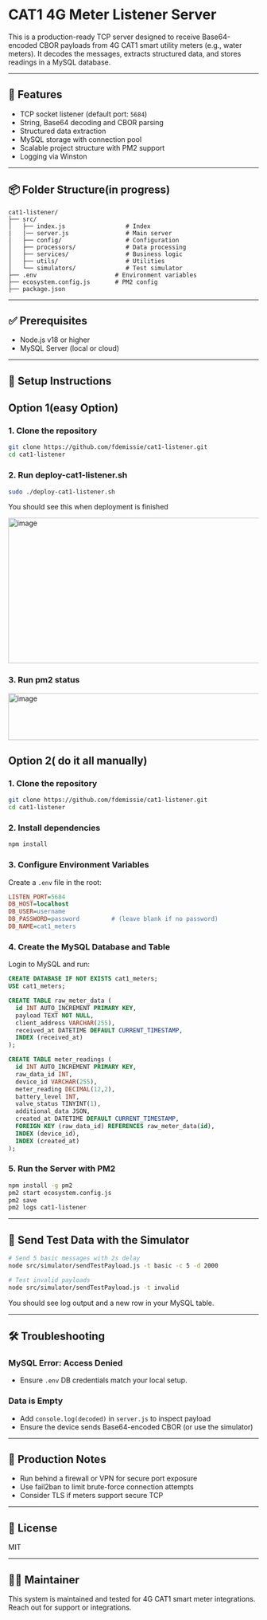 # CAT1 4G Meter Listener Server

This is a production-ready TCP server designed to receive Base64-encoded CBOR payloads from 4G CAT1 smart utility meters (e.g., water meters). It decodes the messages, extracts structured data, and stores readings in a MySQL database.

---

## 🚀 Features

* TCP socket listener (default port: `5684`)
* String, Base64 decoding and CBOR parsing
* Structured data extraction
* MySQL storage with connection pool
* Scalable project structure with PM2 support
* Logging via Winston

---

## 📦 Folder Structure(in progress)

```
cat1-listener/
├── src/
│   ├── index.js                 # Index
|   |── server.js                # Main server
│   ├── config/                  # Configuration
│   ├── processors/              # Data processing
│   ├── services/                # Business logic
│   ├── utils/                   # Utilities
│   └── simulators/              # Test simulator
├── .env                      # Environment variables
├── ecosystem.config.js       # PM2 config
├── package.json
```

---

## ✅ Prerequisites

* Node.js v18 or higher
* MySQL Server (local or cloud)

---

## 🔧 Setup Instructions
## Option 1(easy Option)
### 1. Clone the repository
```bash
git clone https://github.com/fdemissie/cat1-listener.git
cd cat1-listener
```
### 2. Run deploy-cat1-listener.sh
```bash
sudo ./deploy-cat1-listener.sh
```
You should see this when deployment is finished

<img width="591" height="292" alt="image" src="https://github.com/user-attachments/assets/3906e6ab-4ff6-4003-91b8-4f8680fffaf8" />

### 3. Run pm2 status
<img width="641" height="94" alt="image" src="https://github.com/user-attachments/assets/113ed7d1-54cd-479b-9864-542dda3cb1b0" />


## Option 2( do it all manually)
### 1. Clone the repository

```bash
git clone https://github.com/fdemissie/cat1-listener.git
cd cat1-listener
```

### 2. Install dependencies

```bash
npm install
```

### 3. Configure Environment Variables

Create a `.env` file in the root:

```ini
LISTEN_PORT=5684
DB_HOST=localhost
DB_USER=username
DB_PASSWORD=password         # (leave blank if no password)
DB_NAME=cat1_meters
```

### 4. Create the MySQL Database and Table

Login to MySQL and run:

```sql
CREATE DATABASE IF NOT EXISTS cat1_meters;
USE cat1_meters;

CREATE TABLE raw_meter_data (
  id INT AUTO_INCREMENT PRIMARY KEY,
  payload TEXT NOT NULL,
  client_address VARCHAR(255),
  received_at DATETIME DEFAULT CURRENT_TIMESTAMP,
  INDEX (received_at)
);

CREATE TABLE meter_readings (
  id INT AUTO_INCREMENT PRIMARY KEY,
  raw_data_id INT,
  device_id VARCHAR(255),
  meter_reading DECIMAL(12,2),
  battery_level INT,
  valve_status TINYINT(1),
  additional_data JSON,
  created_at DATETIME DEFAULT CURRENT_TIMESTAMP,
  FOREIGN KEY (raw_data_id) REFERENCES raw_meter_data(id),
  INDEX (device_id),
  INDEX (created_at)
);
```

### 5. Run the Server with PM2

```bash
npm install -g pm2
pm2 start ecosystem.config.js
pm2 save
pm2 logs cat1-listener
```

---

## 🧪 Send Test Data with the Simulator

```bash
# Send 5 basic messages with 2s delay
node src/simulator/sendTestPayload.js -t basic -c 5 -d 2000

# Test invalid payloads
node src/simulator/sendTestPayload.js -t invalid
```

You should see log output and a new row in your MySQL table.

---

## 🛠 Troubleshooting

### MySQL Error: Access Denied

* Ensure `.env` DB credentials match your local setup.


### Data is Empty

* Add `console.log(decoded)` in `server.js` to inspect payload
* Ensure the device sends Base64-encoded CBOR (or use the simulator)

---

## 🔐 Production Notes

* Run behind a firewall or VPN for secure port exposure
* Use fail2ban to limit brute-force connection attempts
* Consider TLS if meters support secure TCP

---

## 📄 License

MIT

---

## 👨‍💻 Maintainer

This system is maintained and tested for 4G CAT1 smart meter integrations. Reach out for support or integrations.
